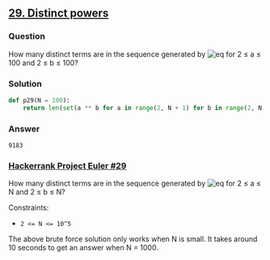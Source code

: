 ## **[29. Distinct powers](https://projecteuler.net/problem=29)**

### Question
How many distinct terms are in the sequence generated by ![eq](https://latex.codecogs.com/gif.latex?a^b) for 2 ≤ a ≤ 100 and 2 ≤ b ≤ 100?

### Solution
```python
def p29(N = 100):
    return len(set(a ** b for a in range(2, N + 1) for b in range(2, N + 1)))
```

### Answer 
`9183`

### [Hackerrank Project Euler #29](https://www.hackerrank.com/contests/projecteuler/challenges/euler029/problem) 
How many distinct terms are in the sequence generated by ![eq](https://latex.codecogs.com/gif.latex?a^b) for 2 ≤ a ≤ N and 2 ≤ b ≤ N?

Constraints:
- `2 <= N <= 10^5`

The above brute force solution only works when N is small. It takes around 10 seconds to get an answer when N = 1000. 
